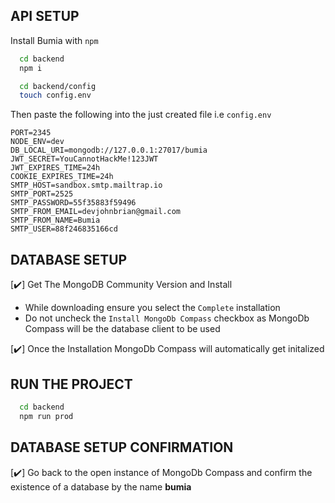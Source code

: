 
## API SETUP

Install Bumia with ```npm```

```bash
  cd backend
  npm i
```

```bash
  cd backend/config
  touch config.env
```
Then paste the following into the just created file i.e  ```config.env```

```env
PORT=2345
NODE_ENV=dev
DB_LOCAL_URI=mongodb://127.0.0.1:27017/bumia
JWT_SECRET=YouCannotHackMe!123JWT
JWT_EXPIRES_TIME=24h
COOKIE_EXPIRES_TIME=24h
SMTP_HOST=sandbox.smtp.mailtrap.io
SMTP_PORT=2525
SMTP_PASSWORD=55f35883f59496
SMTP_FROM_EMAIL=devjohnbrian@gmail.com
SMTP_FROM_NAME=Bumia
SMTP_USER=88f246835166cd
```

## DATABASE SETUP

 [✔️] Get The MongoDB Community Version and Install

 - While downloading ensure you select the ```Complete``` installation
 - Do not uncheck the ```Install MongoDb Compass``` checkbox as MongoDb Compass will be    the database client to be used

[✔️] Once the Installation MongoDb Compass will automatically get initalized



## RUN THE PROJECT

```bash
  cd backend
  npm run prod
```

## DATABASE SETUP CONFIRMATION
[✔️] Go back to the open instance of MongoDb Compass and confirm the existence of a database by the name __bumia__

